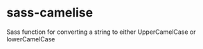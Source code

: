 sass-camelise
=============

Sass function for converting a string to either UpperCamelCase or lowerCamelCase
